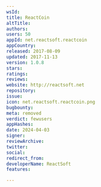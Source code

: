 ```yaml
---
wsId: 
title: ReactCoin
altTitle: 
authors: 
users: 50
appId: net.reactsoft.reactcoin
appCountry: 
released: 2017-08-09
updated: 2017-11-13
version: 1.0.8
stars: 
ratings: 
reviews: 
website: http://reactsoft.net
repository: 
issue: 
icon: net.reactsoft.reactcoin.png
bugbounty: 
meta: removed
verdict: fewusers
appHashes: 
date: 2024-04-03
signer: 
reviewArchive: 
twitter: 
social: 
redirect_from: 
developerName: ReactSoft
features: 

---
```


